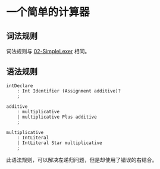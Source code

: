 # 一个简单的计算器

## 词法规则

词法规则与 [02-SimpleLexer](../02-SimpleLexer/README.md) 相同。

## 语法规则

```
intDeclare
    : Int Identifier (Assignment additive)?
    ;

additive
    : multiplicative
    | multiplicative Plus additive
    ;

multiplicative
    : IntLiteral
    | IntLiteral Star multiplicative
    ;
```

此语法规则，可以解决左递归问题，但是却使用了错误的右结合。
